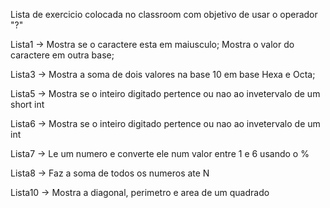 Lista de exercicio colocada no classroom com objetivo de usar o operador "?"

Lista1 -> Mostra se o caractere esta em maiusculo; Mostra o valor do caractere em outra base;

Lista3 -> Mostra a soma de dois valores na base 10 em base Hexa e Octa;

Lista5 -> Mostra se o inteiro digitado pertence ou nao ao invetervalo de um short int

Lista6 ->  Mostra se o inteiro digitado pertence ou nao ao invetervalo de um int

Lista7 -> Le um numero e converte ele num valor entre 1 e 6 usando o %

Lista8 -> Faz a soma de todos os numeros ate N

Lista10 -> Mostra a diagonal, perimetro e area de um quadrado
